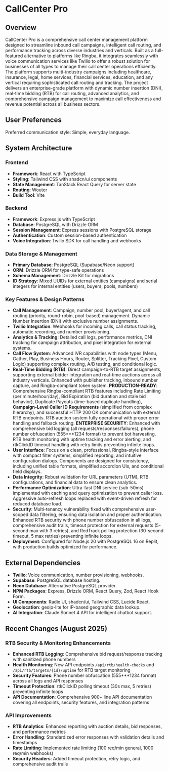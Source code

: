 # CallCenter Pro

## Overview
CallCenter Pro is a comprehensive call center management platform designed to streamline inbound call campaigns, intelligent call routing, and performance tracking across diverse industries and verticals. Built as a full-featured alternative to platforms like Ringba, it integrates seamlessly with voice communication services like Twilio to offer a robust solution for businesses of all types to manage their call center operations efficiently. The platform supports multi-industry campaigns including healthcare, insurance, legal, home services, financial services, education, and any vertical requiring sophisticated call routing and tracking. The project delivers an enterprise-grade platform with dynamic number insertion (DNI), real-time bidding (RTB) for call routing, advanced analytics, and comprehensive campaign management to maximize call effectiveness and revenue potential across all business sectors.

## User Preferences
Preferred communication style: Simple, everyday language.

## System Architecture

### Frontend
- **Framework**: React with TypeScript
- **Styling**: Tailwind CSS with shadcn/ui components
- **State Management**: TanStack React Query for server state
- **Routing**: Wouter
- **Build Tool**: Vite

### Backend
- **Framework**: Express.js with TypeScript
- **Database**: PostgreSQL with Drizzle ORM
- **Session Management**: Express sessions with PostgreSQL storage
- **Authentication**: Custom session-based authentication
- **Voice Integration**: Twilio SDK for call handling and webhooks

### Data Storage & Management
- **Primary Database**: PostgreSQL (Supabase/Neon support)
- **ORM**: Drizzle ORM for type-safe operations
- **Schema Management**: Drizzle Kit for migrations
- **ID Strategy**: Mixed UUIDs for external entities (campaigns) and serial integers for internal entities (users, buyers, pools, numbers)

### Key Features & Design Patterns
- **Call Management**: Campaign, number pool, buyer/agent, and call routing (priority, round-robin, pool-based) management. Dynamic Number Insertion (DNI) with exclusive number assignments.
- **Twilio Integration**: Webhooks for incoming calls, call status tracking, automatic recording, and number provisioning.
- **Analytics & Tracking**: Detailed call logs, performance metrics, DNI tracking for campaign attribution, and pixel integration for external systems.
- **Call Flow System**: Advanced IVR capabilities with node types (Menu, Gather, Play, Business Hours, Router, Splitter, Tracking Pixel, Custom Logic) supporting complex routing, A/B testing, and conditional logic.
- **Real-Time Bidding (RTB)**: Direct campaign-to-RTB target assignments, supporting external bidder integration and real-time auctions across all industry verticals. Enhanced with publisher tracking, inbound number capture, and Ringba-compliant token system. **PRODUCTION-READY**: Comprehensive Ringba-compliant RTB features including Rate Limiting (per minute/hour/day), Bid Expiration (bid duration and stale bid behavior), Duplicate Payouts (time-based duplicate handling), **Campaign-Level Caller ID Requirements** (simplified from complex hierarchy), and successful HTTP 200 OK communication with external RTB endpoints. RTB auction system fully operational with proper error handling and fallback routing. **ENTERPRISE SECURITY**: Enhanced with comprehensive bid logging (all requests/responses/failures), phone number obfuscation (555***1234 format) to prevent bot harvesting, RTB health monitoring with uptime tracking and error alerting, and rtkClickID timeout handling with retry limits preventing infinite loops.
- **User Interface**: Focus on a clean, professional, Ringba-style interface with compact filter systems, simplified reporting, and intuitive configuration dialogs. Components are designed for consistency, including unified table formats, simplified accordion UIs, and conditional field displays.
- **Data Integrity**: Robust validation for URL parameters (UTM), RTB configurations, and financial data to ensure clean analytics.
- **Performance Optimization**: Ultra-fast DNI service (sub-50ms) implemented with caching and query optimization to prevent caller loss. Aggressive auto-refresh loops replaced with event-driven refresh for reduced database load.
- **Security**: Multi-tenancy vulnerability fixed with comprehensive user-scoped data filtering, ensuring data isolation and proper authentication. Enhanced RTB security with phone number obfuscation in all logs, comprehensive audit trails, timeout protection for external requests (5-second max with 3 retries), and RedTrack polling protection (30-second timeout, 5 max retries) preventing infinite loops.
- **Deployment**: Configured for Node.js 20 with PostgreSQL 16 on Replit, with production builds optimized for performance.

## External Dependencies

- **Twilio**: Voice communication, number provisioning, webhooks.
- **Supabase**: PostgreSQL database hosting.
- **Neon Database**: Alternative PostgreSQL provider.
- **NPM Packages**: Express, Drizzle ORM, React Query, Zod, React Hook Form.
- **UI Components**: Radix UI, shadcn/ui, Tailwind CSS, Lucide React.
- **Geolocation**: geoip-lite for IP-based geographic data lookup.
- **AI Integration**: Claude Sonnet 4 API for intelligent chatbot support.

## Recent Changes (August 2025)

### RTB Security & Monitoring Enhancements
- **Enhanced RTB Logging**: Comprehensive bid request/response tracking with sanitized phone numbers
- **Health Monitoring**: New API endpoints `/api/rtb/health-checks` and `/api/rtb/targets/{id}/uptime` for RTB target monitoring
- **Security Features**: Phone number obfuscation (555***1234 format) across all logs and API responses
- **Timeout Protection**: rtkClickID polling timeout (30s max, 5 retries) preventing infinite loops
- **API Documentation**: Comprehensive 900+ line API documentation covering all endpoints, security features, and integration patterns

### API Improvements
- **RTB Analytics**: Enhanced reporting with auction details, bid responses, and performance metrics
- **Error Handling**: Standardized error responses with validation details and timestamps
- **Rate Limiting**: Implemented rate limiting (100 req/min general, 1000 req/min webhooks)
- **Security Headers**: Added timeout protection, retry logic, and comprehensive audit trails